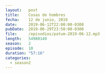 ```yaml
---
layout:   post
title:    Cosas de hombres
fecha:    12 de junio, 2019
date:     2019-06-12T22:00:00-0300
pubDate:  2019-06-29T23:50:00-0300
file:     /episodios/patum-2019-06-12.mp3
length:   54980149
season:   2
episode:  10
duration: "57:16"
categories:
  - season2
---
```

